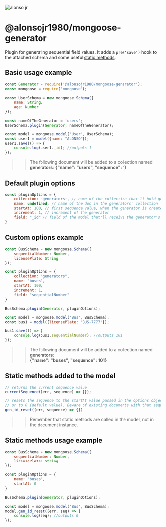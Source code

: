 ![alonso jr](https://img.shields.io/badge/Alonso%20Jr.-www.alonsojr.com.br-crimson.svg)

# @alonsojr1980/mongoose-generator
Plugin for generating sequential field values. It adds a `pre('save')` hook to the attached schema and some useful [static methods](#static-methods).


## Basic usage example

```javascript
const Generator = require('@alonsojr1980/mongoose-generator');
const mongoose = require('mongoose');                

const UserSchema = new mongoose.Schema({
    name: String,
    age: Number
});

const nameOfTheGenerator = 'users';
UserSchema.plugin(Generator, nameOfTheGenerator);

const model = mongoose.model('User', UserSchema);
const user1 = model({name: "ALONSO"});
user1.save(() => {
    console.log(user1._id); //outputs 1
});
```
>> The following document will be added to a collection named **generators**:
**{"name": "users", "sequence": 1}**

## Default plugin options
```javascript
const pluginOptions = {
    collection: "generators", // name of the collection that'll hold generator docs
    name: undefined, // name of the doc in the generators' collection
    startAt: 100, // first sequence value, when the generator is created and saved or reseted with gen_id_reset()
    increment: 1, // increment of the generator
    field: "_id" // field of the model that'll receive the generator's sequence
}
```
## Custom options example

```javascript
const BusSchema = new mongoose.Schema({
    sequentialNumber: Number,
    licensePlate: String
});

const pluginOptions = {
    collection: "generators", 
    name: "buses",
    startAt: 100,
    increment: 1,
    field: "sequentialNumber"
}

BusSchema.plugin(Generator, pluginOptions);

const model = mongoose.model('Bus', BusSchema);
const bus1 = model({licensePlate: "BUS-7777"});

bus1.save(() => {
    console.log(bus1.sequentialNumber); //outputs 101
});
```
>> The following document will be added to a collection named **generators**: <br>
**{"name": "buses", "sequence": 101}**

## Static methods added to the model <a id="static-methods"></a>
```javascript
// returns the current sequence value
currentSequence((err, sequence) => {});

// resets the sequence to the startAt value passed in the options object
// or to 0 (default value). Beware of existing documents with that sequence!
gen_id_reset((err, sequence) => {})
```
>> Remember that static methods are called in the model, not in the document instance.

## Static methods usage example
```javascript
const BusSchema = new mongoose.Schema({
    sequentialNumber: Number,
    licensePlate: String
});

const pluginOptions = {
    name: "buses",
    startAt: 0
}

BusSchema.plugin(Generator, pluginOptions);

const model = mongoose.model('Bus', BusSchema);
model.gen_id_reset((err, seq) => {
    console.log(seq); //outputs 0
});
```
